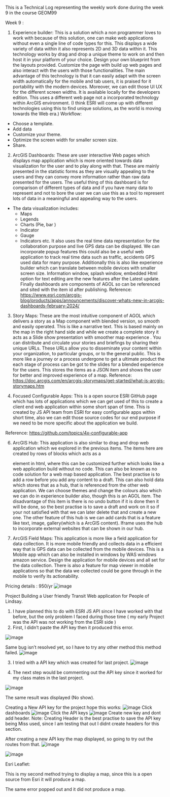 This is a Technical Log representing the weekly work done during the week 9 in the course GEOM99 


Week 9 :
1.	Experience builder:
This is a solution which a non programmer loves to work with because of this solution, one can make web applications without even a single line of code types for this. This displays a wide variety of data within it also represents 2D and 3D data within it. This technology works by drag and drop a unique theme to work on and then host it in your platform of your choice.
Design your own blueprint from the layouts provided.
Customize the page with build up web pages and also interact with the users with those functionalities.
The main advantage of this technology is that it can easily adapt with the screen width automatically for the mobile and tab users, it is praised for it portability with the modern devices. Moreover, we can edit those UI UX for the different screen widths.
It is available locally for the developers edition.
This uses a different web page not a incorporated technology within ArcGIS environment. (I think ESRI will come up with different technologies using this to find unique solutions, as the world is moving towards the Web era.)
Workflow:
 -	Choose a template.
 -	Add data
 -	Customize your theme.
 -	Optimize the screen width for smaller screen size.
 -	Share.

2.	ArcGIS Dashboards:
These are user interactive Web pages which displays map application which is more oriented towards data visualization for the user and to play along with that. These are mainly presented in the statistic forms as they are visually appealing to the users and they can convey more information rather than raw data presented for the users.
The useful thing of this dashboard is for comparison of different types of data and if you have many data to represent and not to bore the user we can use this as a tool to represent lots of data in a meaningful and appealing way to the users.
  - The data visualization includes:
     - Maps
     - Legends
     - Charts (Pie, bar )
     - Indicator 
     -  Gauge 
     -  Indicators etc.
It also uses the real time data representation for the collaboration purpose and live GPS data can be displayed.
We can incorporate popup features this could also be a useful web application to track real time data such as traffic, accidents GPS used data for many purpose.
Additionally this is also like experience builder which can translate between mobile devices with smaller screen size.
Information window, splash window, embedded Html option for text editing are the new features after the Latest update.
Finally dashboards are components of AGOL so can be referenced and sited with the item id after publishing.
Reference:
https://www.esri.com/arcgis-blog/products/apps/announcements/discover-whats-new-in-arcgis-dashboards-february-2024/

3.	Story Maps:
These are the most intuitive component of AGOL which delivers a story as a Map component with blended version, so smooth and easily operated. This is like a narrative text.
This is based mainly on the map in the right hand side and while we create a complete story it acts as a Slide show presentation with smoother map experience .
You can distribute and circulate your stories and briefings by sharing their unique URLs. These URLs allow you to disseminate your content within your organization, to particular groups, or to the general public.
This is more like a journey or a process undergone to get a ultimate product the each stage of process can be got to the slides for a blended experience for the users.
This stores the items as a JSON item and shows the user for better and improved experience of a map.
Reference: https://doc.arcgis.com/en/arcgis-storymaps/get-started/what-is-arcgis-storymaps.htm


5. Focused Configurable Apps:
This is a open source ESRI GitHub page which has lots of applications which we can get used of this to create a client end web application within some short span of time.
This is created by JS API team from ESRI for easy configurable apps within short time, also we can edit those source codes for our end purpose if we need to be more specific about the application we build.

Reference: https://github.com/topics/4x-configurable-app

6. ArcGIS Hub:
This application is also similar to drag and drop web application which we explored in the previous items. 
The items here are created by rows of blocks which acts as a <DIV> element in html, where this can be customized further which looks like a web application build without no code. This can also be known as no code solution for a web map based application.
The best practise is to add a row before you add any content to a draft.
This can also hold data which stores that as a hub, that is referenced from the other web application.
We can choose themes and change the colours also which we can do in experience builder also, though this is an AGOL item.
The disadvantage of this item is there is no undo button if it is done then it will be done, so the best practise is to save a draft and work on it so if your not satisfied with that we can later delete that and create a new one.
The other feature of this hub is we can add cards that is a feature like text, image, gallery(which is a ArcGIS content).
Iframe uses the hub to incorporate external websites that can be shown in our hub.

7. ArcGIS Field Maps:
This application is more like a field application for data collection. It is more mobile friendly and collects data in a efficient way that is GPS data can be collected from the mobile devices.
This is a Mobile app which can also be installed in windows by WAS windows amazon service.
Design the application for mobile devices and all set for the data collection.
There is also a feature for map viewer in mobile applications so that the data we collected could be gone through in the mobile to verify its actionability.
 
Pricing details  : 950/yr
![image](https://github.com/rahulsaravanabavan/geom99log/assets/142858065/f632ad47-8a3b-4511-a7f8-cd782876be38)



Project Building a User friendly Transit Web application for People of Lindsay.
1.	I have planned this to do with ESRI JS API since I have worked with that before, but the only problem I faced during those time ( my early Project was the API was not working from the ESRI side )
2.	First, I didn’t paste the API key then it produced this error.
  
![image](https://github.com/rahulsaravanabavan/geom99log/assets/142858065/06265e93-556a-4b28-8b05-ebc21721e00e)

Same bug isn’t resolved yet, so I have to try any other method this method failed.
![image](https://github.com/rahulsaravanabavan/geom99log/assets/142858065/71298fdf-8597-4281-99ac-f31837302da6)

3.	I tried with a API key which was created for last project.
 ![image](https://github.com/rahulsaravanabavan/geom99log/assets/142858065/4912e647-eb89-414a-9004-3c977674f306)


4.	The next step would be commenting out the API key since it worked for my class mates in the last project. 
 
![image](https://github.com/rahulsaravanabavan/geom99log/assets/142858065/d9fe6fc2-3020-4113-877c-6fad2cdcabaa)

The same result was displayed (No show).

Creating a New API key for the project hope this works:
![image](https://github.com/rahulsaravanabavan/geom99log/assets/142858065/8e1e086a-ce2c-434b-b38b-b55858256005)
Click dashboards
![image](https://github.com/rahulsaravanabavan/geom99log/assets/142858065/9fb7bb9b-ec8d-49f1-982c-bd1797b4334e)
Click the API keys
![image](https://github.com/rahulsaravanabavan/geom99log/assets/142858065/84aaf7ec-08ce-48e1-83de-be320b89bf64)
Create new key and dont add header.
Note: Creating Header is the best practise to save the API key being Miss used, since I am testing that out I didnt create headers for this section.



 After creating a new API key the map displayed, so going to try out the routes from that.
 ![image](https://github.com/rahulsaravanabavan/geom99log/assets/142858065/dc8b530b-969c-4e57-b55b-d390d6b145a9)

 
 ![image](https://github.com/rahulsaravanabavan/geom99log/assets/142858065/d5c8e2f6-94a8-4872-866f-831df364bf05)





Esri Leaflet:

This is my second method trying to display a map, since this is a open source from Esri it will produce a map.
 





 

The same error popped out and it did not produce a map.
